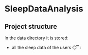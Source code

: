 # SleepDataAnalysis

## Project structure

In the data directory it is stored:
- all the sleep data of the users :sleeping: :information_source: